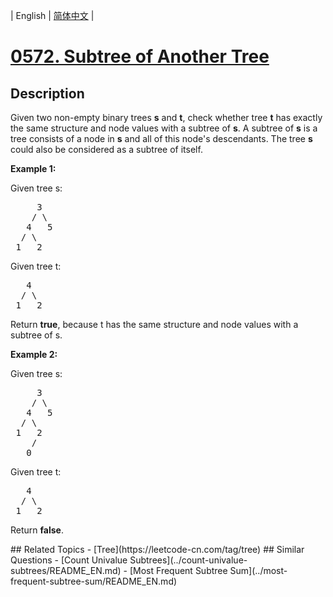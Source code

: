 
| English | [简体中文](README.md) |
# [0572. Subtree of Another Tree](https://leetcode-cn.com/problems/subtree-of-another-tree/)
## Description
<p>
Given two non-empty binary trees <b>s</b> and <b>t</b>, check whether tree <b>t</b> has exactly the same structure and node values with a subtree of <b>s</b>. A subtree of <b>s</b> is a tree consists of a node in <b>s</b> and all of this node's descendants. The tree <b>s</b> could also be considered as a subtree of itself.
</p>

<p><b>Example 1:</b><br>

Given tree s:
<pre>
     3
    / \
   4   5
  / \
 1   2
</pre>
Given tree t:
<pre>
   4 
  / \
 1   2
</pre>
Return <b>true</b>, because t has the same structure and node values with a subtree of s.
</p>

<p><b>Example 2:</b><br>

Given tree s:
<pre>
     3
    / \
   4   5
  / \
 1   2
    /
   0
</pre>
Given tree t:
<pre>
   4
  / \
 1   2
</pre>
Return <b>false</b>.
</p>
## Related Topics
- [Tree](https://leetcode-cn.com/tag/tree)
## Similar Questions
- [Count Univalue Subtrees](../count-univalue-subtrees/README_EN.md)
- [Most Frequent Subtree Sum](../most-frequent-subtree-sum/README_EN.md)
